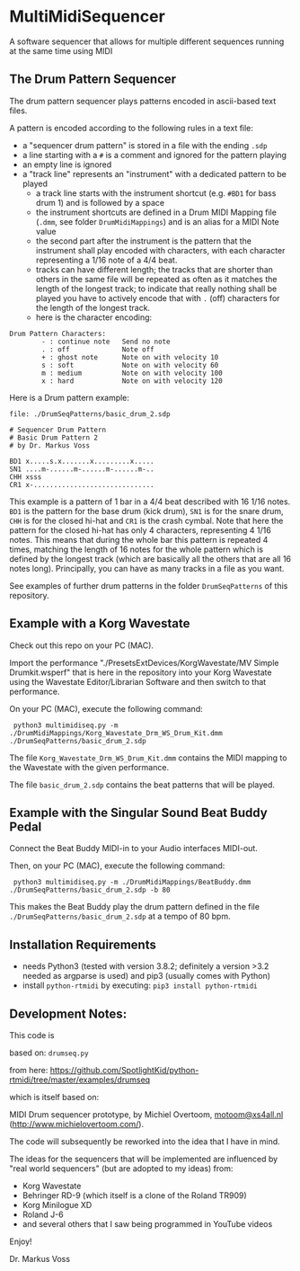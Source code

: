 # MultiMidiSequencer
A software sequencer that allows for multiple different sequences running at the same time using MIDI

## The Drum Pattern Sequencer
The drum pattern sequencer plays patterns encoded in ascii-based text files.

A pattern is encoded according to the following rules in a text file:
- a "sequencer drum pattern" is stored in a file with the ending `.sdp`
- a line starting with a `#` is a comment and ignored for the pattern playing
- an empty line is ignored
- a "track line" represents an "instrument" with a dedicated pattern to be played
  - a track line starts with the instrument shortcut (e.g. `#BD1` for bass drum 1) and is followed by a space
  - the instrument shortcuts are defined in a Drum MIDI Mapping file (`.dmm`, see folder `DrumMidiMappings`) and
    is an alias for a MIDI Note value
  - the second part after the instrument is the pattern that the instrument shall play encoded with characters,
    with each character representing a 1/16 note of a 4/4 beat.
  - tracks can have different length; the tracks that are shorter than others in the same file will be repeated as often
    as it matches the length of the longest track; to indicate that really nothing shall be played you have to 
    actively encode that with `.` (off) characters for the length of the longest track.
  - here is the character encoding:

```
Drum Pattern Characters:
        - : continue note   Send no note
        . : off             Note off
        + : ghost note      Note on with velocity 10
        s : soft            Note on with velocity 60
        m : medium          Note on with velocity 100
        x : hard            Note on with velocity 120
```

Here is a Drum pattern example:

```
file: ./DrumSeqPatterns/basic_drum_2.sdp

# Sequencer Drum Pattern
# Basic Drum Pattern 2
# by Dr. Markus Voss

BD1 x.....s.x.......x.........x.....
SN1 ....m-......m-......m-......m-..
CHH xsss
CR1 x-..............................
```
This example is a pattern of 1 bar in a 4/4 beat described with 16 1/16 notes. `BD1` is the pattern for the
base drum (kick drum), `SN1` is for the snare drum, `CHH` is for the closed hi-hat and `CR1` is the crash cymbal.
Note that here the pattern for the closed hi-hat has only 4 characters, representing 4 1/16 notes. This means that 
during the whole bar this pattern is repeated 4 times, matching the length of 16 notes for the whole pattern which
is defined by the longest track (which are basically all the others that are all 16 notes long). Principally, you
can have as many tracks in a file as you want. 

See examples of further drum patterns in the folder `DrumSeqPatterns` of this repository.

## Example with a Korg Wavestate
Check out this repo on your PC (MAC).


Import the performance "./PresetsExtDevices/KorgWavestate/MV Simple Drumkit.wsperf" that is here in the repository into your Korg Wavestate using the
Wavestate Editor/Librarian Software and then switch to that performance.

On your PC (MAC), execute the following command:

```
 python3 multimidiseq.py -m ./DrumMidiMappings/Korg_Wavestate_Drm_WS_Drum_Kit.dmm ./DrumSeqPatterns/basic_drum_2.sdp 
```

The file `Korg_Wavestate_Drm_WS_Drum_Kit.dmm` contains the MIDI mapping to the Wavestate with the given performance.

The file `basic_drum_2.sdp` contains the beat patterns that will be played.

## Example with the Singular Sound Beat Buddy Pedal
Connect the Beat Buddy MIDI-in to your Audio interfaces MIDI-out.

Then, on your PC (MAC), execute the following command:

```
 python3 multimidiseq.py -m ./DrumMidiMappings/BeatBuddy.dmm ./DrumSeqPatterns/basic_drum_2.sdp -b 80
```

This makes the Beat Buddy play the drum pattern defined in the file `./DrumSeqPatterns/basic_drum_2.sdp` at a tempo of 80 bpm.

## Installation Requirements
- needs Python3 (tested with version 3.8.2; definitely a version >3.2 needed as argparse is used) and pip3 (usually comes with Python)
- install `python-rtmidi` by executing: `pip3 install python-rtmidi`

## Development Notes:
This code is 

based on: `drumseq.py` 

from here: https://github.com/SpotlightKid/python-rtmidi/tree/master/examples/drumseq

which is itself based on:

MIDI Drum sequencer prototype, by Michiel Overtoom, motoom@xs4all.nl (http://www.michielovertoom.com/).

The code will subsequently be reworked into the idea that I have in mind.

The ideas for the sequencers that will be implemented are influenced by "real world sequencers" (but are adopted to
my ideas) from:
- Korg Wavestate
- Behringer RD-9 (which itself is a clone of the Roland TR909)
- Korg Minilogue XD
- Roland J-6
- and several others that I saw being programmed in YouTube videos

Enjoy!

Dr. Markus Voss


